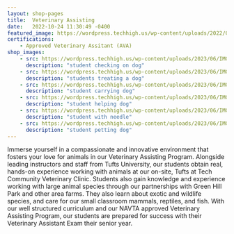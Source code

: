 ```yaml
---
layout: shop-pages
title:  Veterinary Assisting
date:   2022-10-24 11:30:49 -0400
featured_image: https://wordpress.techhigh.us/wp-content/uploads/2022/04/alice-aVTME6WDKqw-unsplash-1.jpg
certifications:
    - Approved Veterinary Assitant (AVA)
shop_images:
    - src: https://wordpress.techhigh.us/wp-content/uploads/2023/06/IMG_8086.JPG.jpg
      description: "student checking on dog"
    - src: https://wordpress.techhigh.us/wp-content/uploads/2023/06/IMG_8094.JPG.jpg
      description: "students treating a dog"
    - src: https://wordpress.techhigh.us/wp-content/uploads/2023/06/IMG_8090.JPG.jpg
      description: "student carrying dog"
    - src: https://wordpress.techhigh.us/wp-content/uploads/2023/06/IMG_6061.JPG.jpg
      description: "student helping dog"
    - src: https://wordpress.techhigh.us/wp-content/uploads/2023/06/IMG_6056.JPG.jpg
      description: "student with needle"
    - src: https://wordpress.techhigh.us/wp-content/uploads/2023/06/IMG_6038.JPG.jpg
      description: "student petting dog"
---
```

Immerse yourself in a compassionate and innovative environment that fosters your love for animals in our Veterinary Assisting Program. Alongside leading instructors and staff from Tufts University, our students obtain real, hands-on experience working with animals at our on-site, Tufts at Tech Community Veterinary Clinic. Students also gain knowledge and experience working with large animal species through our partnerships with Green Hill Park and other area farms. They also learn about exotic and wildlife species, and care for our small classroom mammals, reptiles, and fish. With our well structured curriculum and our NAVTA approved Veterinary Assisting Program, our students are prepared for success with their Veterinary Assistant Exam their senior year. 


